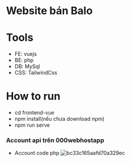 # Website bán Balo
# Tools
- FE: vuejs
- BE: php
- DB: MySql
- CSS: TailwindCss

# How to run
- cd frontend-vue
- npm install(nếu chưa download npm)
- npm run serve

### Account api trên 000webhostapp
- Account code php
![bc33c165aafd70a329ec](https://user-images.githubusercontent.com/112546329/221773141-3b48e998-0951-4aaa-ad58-062470ef7030.jpg)
